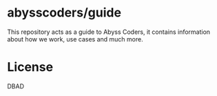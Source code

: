 # abysscoders/guide
This repository acts as a guide to Abyss Coders, it contains information about how we work, use cases and much more.

# License 

DBAD
